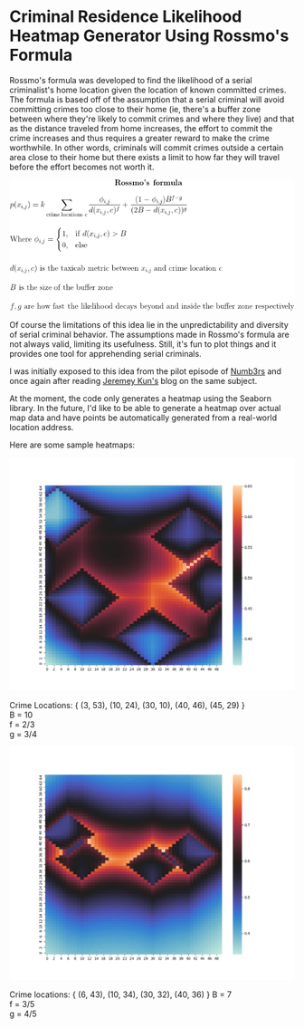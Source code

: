 # Criminal Residence Likelihood Heatmap Generator Using Rossmo's Formula

Rossmo's formula was developed to find the likelihood of a serial criminalist's 
home location given the location of known committed crimes. The formula is
based off of the assumption that a serial criminal will avoid committing crimes
too close to their home (ie, there's a buffer zone between where they're likely
to commit crimes and where they live) and that as the distance traveled from
home increases, the effort to commit the crime increases and thus requires a
greater reward to make the crime worthwhile. In other words, criminals will 
commit crimes outside a certain area close to their home but there exists a 
limit to how far they will travel before the effort becomes not worth it.

![equation](CodeCogsEqn.gif) 

Of course the limitations of this idea lie in the unpredictability  and diversity
of serial criminal behavior. The assumptions made in Rossmo's formula are not
always valid, limiting its usefulness. Still, it's fun to plot things and it 
provides one tool for apprehending serial criminals. 

I was initially exposed to this idea from the pilot episode of [Numb3rs](https://en.wikipedia.org/wiki/Numbers_(TV_series)) and 
once again after reading [Jeremey Kun's](https://jeremykun.com/2011/07/20/serial-killers/) blog on the same subject.

At the moment, the code only generates a heatmap using the Seaborn library.
In the future, I'd like to be able to generate a heatmap over actual map data 
and have points be automatically generated from a real-world location address.

Here are some sample heatmaps:

![Figure 1](/generated-images/Figure_1.png)

Crime Locations: {
(3, 53),
(10, 24),
(30, 10),
(40, 46),
(45, 29)
}  
B = 10  
f = 2/3  
g = 3/4  

![Figure 2](/generated-images/Figure_2.png)

Crime locations: {
(6, 43),
(10, 34), 
(30, 32),
(40, 36)
}
B = 7  
f = 3/5  
g = 4/5  